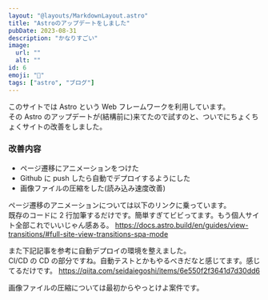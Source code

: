 ```yaml
---
layout: "@layouts/MarkdownLayout.astro"
title: "Astroのアップデートをしました"
pubDate: 2023-08-31
description: "かなりすごい"
image:
  url: ""
  alt: ""
id: 6
emoji: "🥳"
tags: ["astro", "ブログ"]
---
```


このサイトでは Astro という Web フレームワークを利用しています。  
その Astro のアップデートが(結構前に)来てたので試すのと、ついでにちょくちょくサイトの改善をしました。

### 改善内容

- ページ遷移にアニメーションをつけた
- Github に push したら自動でデプロイするようにした
- 画像ファイルの圧縮をした(読み込み速度改善)

ページ遷移のアニメーションについては以下のリンクに乗っています。  
既存のコードに 2 行加筆するだけです。簡単すぎてビビってます。もう個人サイト全部これでいいじゃん感ある。
https://docs.astro.build/en/guides/view-transitions/#full-site-view-transitions-spa-mode

また下記記事を参考に自動デプロイの環境を整えました。  
CI/CD の CD の部分ですね。自動テストとかもやるべきだなと感じてます。感じてるだけです。
https://qiita.com/seidaiegoshi/items/6e550f2f3641d7d30dd6

画像ファイルの圧縮については最初からやっとけよ案件です。
